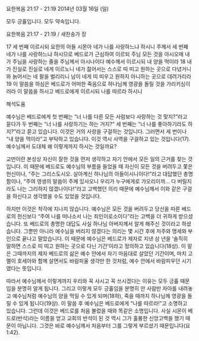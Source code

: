 요한복음 21:17 - 21:19 
2014년 03월 16일 (일)

모두 긍휼입니다. 모두 약속입니다.



요한복음 21:17 - 21:19 / 새찬송가  장


17 세 번째 이르시되 요한의 아들 시몬아 네가 나를 사랑하느냐 하시니 주께서 세 번째 네가 나를 사랑하느냐 하시므로 베드로가 근심하여 이르되 주님 모든 것을 아시오매 내가 주님을 사랑하는 줄을 주님께서 아시나이다 예수께서 이르시되 내 양을 먹이라 18 내가 진실로 진실로 네게 이르노니 네가 젊어서는 스스로 띠 띠고 원하는 곳으로 다녔거니와 늙어서는 네 팔을 벌리리니 남이 네게 띠 띠우고 원하지 아니하는 곳으로 데려가리라 19 이 말씀을 하심은 베드로가 어떠한 죽음으로 하나님께 영광을 돌릴 것을 가리키심이러라 이 말씀을 하시고 베드로에게 이르시되 나를 따르라 하시니

해석도움





예수님은 베드로에게 첫 번째는 “너 나를 다른 모든 사람보다 사랑하는 것 맞지?”라고 묻다가 두 번째는 “너 나를 사랑하기는 하는 거지?” 세 번째는 “너 나를 좋아하기라도 하지?”라고 묻고 있습니다. 이것은 거의 사랑을 구걸하는 것입니다. 그러면서 세 번이나 “내 양을 먹이라”고 부탁하고 있습니다. 이것 역시 사역을 구걸하고 있는 것입니다(17). 예수님께서 도대체 왜 이렇게까지 하시는 것일까요? 

교만이란 본성상 자신이 잘한 것을 먼저 생각하고 자기 안에서 모든 일의 근거를 찾는 것입니다. 이 때문에 베드로도 예수님의 부름을 들었을 때 자신이 모든 것을 버려두고 쫓은 헌신이나, “주는 그리스도시오. 살아계신 하나님의 아들이시니이다!”라고 대답했던 총명함이나, “주여 영생의 말씀이 주께 있사오니 우리가 누구에게로 가오리이까… 다 버릴지라도 나는 그리하지 않겠나이다!”라고 고백했던 의리 때문에 예수님께서 이와 같은 구걸을 하신다고 생각했을 수도 있었을 것입니다. 

하지만 이것은 착각에 지나지 않습니다. 예수님은 모든 것을 버려두고 당신을 따른 베드로의 헌신보다 “주여 나를 떠나소서 나는 죄인이로소이다”라는 고백을 더 귀하게 받으셨습니다. 또 베드로의 총명한 대답도 사실 하나님 아버지께서 알게 해주신 것이라고 하셨습니다. 그뿐만 아니라 예수님을 버리지 않겠다는 의리는 몇 시간 후에 저주와 맹세와 부인으로 끝나고 말았습니다. 이 때문에 예수님은 베드로가 제자로 지낸 삼 년을 ‘솔직히 말하면 스스로 띠 띠고 원하는 곳으로 다닌 기간’이라고 정의하고 있습니다(18상). 이 말은 그때까지의 제자 베드로의 삶은 예수 안에서 자기 마음대로 살았던 기간이며, 마치 고멜이 호세아와 함께 살면서도 바람피울 생각만 한 것처럼, 예수 안에서 바람피우던 시기였다는 뜻입니다. 

따라서 예수님께서 이렇게까지 우리와 꼭 사시고 꼭 쓰시겠다는 이유는 모두 긍휼 때문임을 분명히 알게 됩니다. 그리고 이렇게 모두 긍휼임을 분명히 안 사람만 자아를 내려놓고 예수님처럼 예수님의 양을 먹일 수 있게 되며(18하), 죽을 때까지 하나님께 영광을 돌릴 수 있게 됩니다(19상). 이 말씀 후 예수님은 베드로에게 “나를 따르라!”고 소명하고 있습니다. 그런데 이것은 베드로를 처음 불렀을 때와 똑같은 소명입니다. 사실 시몬이 베드로(반석)라는 이름을 얻고 교회의 반석이 된 것 역시 그가 훌륭한 신앙고백을 했기 때문이 아닙니다. 그것은 바로 예수님께서 처음부터 그를 그렇게 부르셨기 때문입니다(요 1:42).